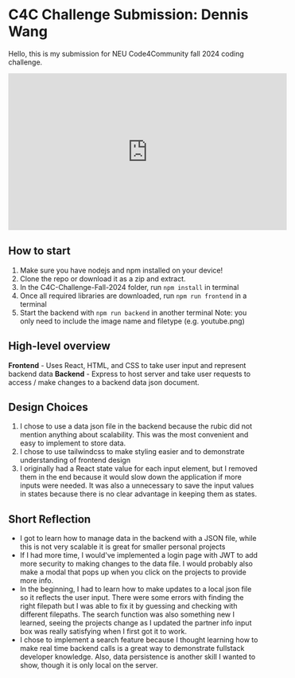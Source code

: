 # C4C Challenge Submission: Dennis Wang

Hello, this is my submission for NEU Code4Community fall 2024 coding challenge.

<iframe width="560" height="315" src="https://www.youtube.com/embed/video-id" frameborder="0" allow="accelerometer; autoplay; clipboard-write; encrypted-media; gyroscope; picture-in-picture" allowfullscreen></iframe>


## How to start

1. Make sure you have nodejs and npm installed on your device!
2. Clone the repo or download it as a zip and extract.
3. In the C4C-Challenge-Fall-2024 folder, run `npm install` in terminal
4. Once all required libraries are downloaded, run `npm run frontend` in a terminal
5. Start the backend with `npm run backend` in another terminal
   Note: you only need to include the image name and filetype (e.g. youtube.png)

## High-level overview

**Frontend** - Uses React, HTML, and CSS to take user input and represent backend data
**Backend** - Express to host server and take user requests to access / make changes to a backend data json document.

## Design Choices

1. I chose to use a data json file in the backend because the rubic did not mention anything about scalability. This was the most convenient and easy to implement to store data.
2. I chose to use tailwindcss to make styling easier and to demonstrate understanding of frontend design
3. I originally had a React state value for each input element, but I removed them in the end because it would slow down the application if more inputs were needed. It was also a unnecessary to save the input values in states because there is no clear advantage in keeping them as states.

## Short Reflection

- I got to learn how to manage data in the backend with a JSON file, while this is not very scalable it is great for smaller personal projects
- If I had more time, I would've implemented a login page with JWT to add more security to making changes to the data file. I would probably also make a modal that pops up when you click on the projects to provide more info.
- In the beginning, I had to learn how to make updates to a local json file so it reflects the user input. There were some errors with finding the right filepath but I was able to fix it by guessing and checking with different filepaths. The search function was also something new I learned, seeing the projects change as I updated the partner info input box was really satisfying when I first got it to work.
- I chose to implement a search feature because I thought learning how to make real time backend calls is a great way to demonstrate fullstack developer knowledge. Also, data persistence is another skill I wanted to show, though it is only local on the server.
